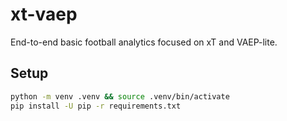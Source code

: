 # xt-vaep

End-to-end basic football analytics focused on xT and VAEP-lite.

## Setup
```bash
python -m venv .venv && source .venv/bin/activate
pip install -U pip -r requirements.txt
